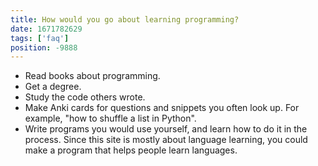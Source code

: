 ```yaml
---
title: How would you go about learning programming?
date: 1671782629
tags: ['faq']
position: -9888
---
```


* Read books about programming.
* Get a degree.
* Study the code others wrote.
* Make Anki cards for questions and snippets you often look up.
  For example, "how to shuffle a list in Python".
* Write programs you would use yourself, and learn how to do it in the process.
  Since this site is mostly about language learning,
  you could make a program that helps people learn languages.
